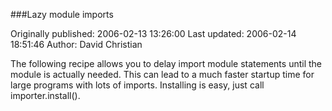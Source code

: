 ###Lazy module imports

Originally published: 2006-02-13 13:26:00
Last updated: 2006-02-14 18:51:46
Author: David Christian

The following recipe allows you to delay import module statements until the module is actually needed.  This can lead to a much faster startup time for large programs with lots of imports.  Installing is easy, just call importer.install().